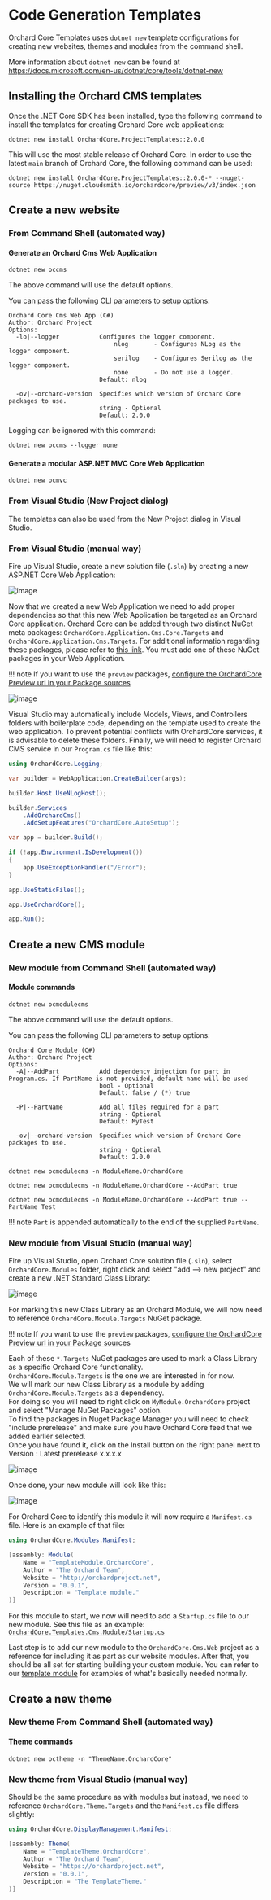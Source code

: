 # Code Generation Templates

Orchard Core Templates uses `dotnet new` template configurations for creating new websites, themes and modules from the command shell.

More information about `dotnet new` can be found at <https://docs.microsoft.com/en-us/dotnet/core/tools/dotnet-new>

## Installing the Orchard CMS templates

Once the .NET Core SDK has been installed, type the following command to install the templates for creating Orchard Core web applications:

```CMD
dotnet new install OrchardCore.ProjectTemplates::2.0.0
```

This will use the most stable release of Orchard Core. In order to use the latest `main` branch of Orchard Core, the following command can be used:

```CMD
dotnet new install OrchardCore.ProjectTemplates::2.0.0-* --nuget-source https://nuget.cloudsmith.io/orchardcore/preview/v3/index.json  
```

## Create a new website

### From Command Shell (automated way)

#### Generate an Orchard Cms Web Application

```CMD
dotnet new occms
```

The above command will use the default options.

You can pass the following CLI parameters to setup options:

```CMD
Orchard Core Cms Web App (C#)
Author: Orchard Project
Options:
  -lo|--logger           Configures the logger component.
                             nlog       - Configures NLog as the logger component.
                             serilog    - Configures Serilog as the logger component.
                             none       - Do not use a logger.
                         Default: nlog

  -ov|--orchard-version  Specifies which version of Orchard Core packages to use.
                         string - Optional
                         Default: 2.0.0
```

Logging can be ignored with this command:

```CMD
dotnet new occms --logger none
```

#### Generate a modular ASP.NET MVC Core Web Application

```CMD
dotnet new ocmvc  
```

### From Visual Studio (New Project dialog)

The templates can also be used from the New Project dialog in Visual Studio.

### From Visual Studio (manual way)

Fire up Visual Studio, create a new solution file (`.sln`) by creating a new ASP.NET Core Web Application:

![image](../assets/images/templates/orchard-screencast-1.gif)

Now that we created a new Web Application we need to add proper dependencies so that this new Web Application be targeted as an Orchard Core application.
Orchard Core can be added through two distinct NuGet meta packages: `OrchardCore.Application.Cms.Core.Targets` and `OrchardCore.Application.Cms.Targets`. For additional information regarding these packages, please refer to [this link](../starter-recipes.md). You must add one of these NuGet packages in your Web Application.

!!! note
    If you want to use the `preview` packages, [configure the OrchardCore Preview url in your Package sources](../preview-package-source.md)

![image](../assets/images/templates/orchard-screencast-2.gif)

Visual Studio may automatically include Models, Views, and Controllers folders with boilerplate code, depending on the template used to create the web application. To prevent potential conflicts with OrchardCore services, it is advisable to delete these folders.
Finally, we will need to register Orchard CMS service in our `Program.cs` file like this:

```csharp
using OrchardCore.Logging;

var builder = WebApplication.CreateBuilder(args);

builder.Host.UseNLogHost();

builder.Services
    .AddOrchardCms()
    .AddSetupFeatures("OrchardCore.AutoSetup");

var app = builder.Build();

if (!app.Environment.IsDevelopment())
{
    app.UseExceptionHandler("/Error");
}

app.UseStaticFiles();

app.UseOrchardCore();

app.Run();
```

## Create a new CMS module

### New module from Command Shell (automated way)

#### Module commands

```CMD
dotnet new ocmodulecms
```

The above command will use the default options.

You can pass the following CLI parameters to setup options:

```CMD
Orchard Core Module (C#)
Author: Orchard Project
Options:
  -A|--AddPart           Add dependency injection for part in Program.cs. If PartName is not provided, default name will be used
                         bool - Optional
                         Default: false / (*) true

  -P|--PartName          Add all files required for a part
                         string - Optional
                         Default: MyTest

  -ov|--orchard-version  Specifies which version of Orchard Core packages to use.
                         string - Optional
                         Default: 2.0.0
```

```CMD
dotnet new ocmodulecms -n ModuleName.OrchardCore

dotnet new ocmodulecms -n ModuleName.OrchardCore --AddPart true

dotnet new ocmodulecms -n ModuleName.OrchardCore --AddPart true --PartName Test 
```

!!! note
    `Part` is appended automatically to the end of the supplied `PartName`.

### New module from Visual Studio (manual way)

Fire up Visual Studio, open Orchard Core solution file (`.sln`), select `OrchardCore.Modules` folder, right click and select "add --> new project" and create a new .NET Standard Class Library:

![image](../assets/images/templates/38450533-6c0fbc98-39ed-11e8-91a5-d26a1105b91a.png)

For marking this new Class Library as an Orchard Module, we will now need to reference `OrchardCore.Module.Targets` NuGet package.

!!! note
    If you want to use the `preview` packages, [configure the OrchardCore Preview url in your Package sources](../preview-package-source.md)

Each of these `*.Targets` NuGet packages are used to mark a Class Library as a specific Orchard Core functionality.  
`OrchardCore.Module.Targets` is the one we are interested in for now.  
We will mark our new Class Library as a module by adding `OrchardCore.Module.Targets` as a dependency.  
For doing so you will need to right click on `MyModule.OrchardCore` project and select "Manage NuGet Packages" option.  
To find the packages in Nuget Package Manager you will need to check "include prerelease" and make sure you have Orchard Core feed that we added earlier selected.  
Once you have found it, click on the Install button on the right panel next to Version : Latest prerelease x.x.x.x

![image](../assets/images/templates/38450558-f4b83098-39ed-11e8-93c7-0fd9e5112dff.png)

Once done, your new module will look like this:

![image](../assets/images/templates/38450628-31c8e2b0-39ef-11e8-9de7-c15f0c6544c5.png)

For Orchard Core to identify this module it will now require a `Manifest.cs` file. Here is an example of that file:

```csharp
using OrchardCore.Modules.Manifest;

[assembly: Module(
    Name = "TemplateModule.OrchardCore",
    Author = "The Orchard Team",
    Website = "http://orchardproject.net",
    Version = "0.0.1",
    Description = "Template module."
)]

```

For this module to start, we now will need to add a `Startup.cs` file to our new module. See this file as an example:  
[`OrchardCore.Templates.Cms.Module/Startup.cs`](https://github.com/OrchardCMS/OrchardCore/tree/dev/src/Templates/OrchardCore.ProjectTemplates/content/OrchardCore.Templates.Cms.Module/Startup.cs)

Last step is to add our new module to the `OrchardCore.Cms.Web` project as a reference for including it as part as our website modules. After that, you should be all set for starting building your custom module. You can refer to our [template module](https://github.com/OrchardCMS/OrchardCore/tree/dev/src/Templates/OrchardCore.ProjectTemplates/content/OrchardCore.Templates.Cms.Module/) for examples of what's basically needed normally.

## Create a new theme

### New theme From Command Shell (automated way)

#### Theme commands

```CMD
dotnet new octheme -n "ThemeName.OrchardCore"
```

### New theme from Visual Studio (manual way)

Should be the same procedure as with modules but instead, we need to reference `OrchardCore.Theme.Targets` and the `Manifest.cs` file differs slightly:

```csharp
using OrchardCore.DisplayManagement.Manifest;

[assembly: Theme(
    Name = "TemplateTheme.OrchardCore",
    Author = "The Orchard Team",
    Website = "https://orchardproject.net",
    Version = "0.0.1",
    Description = "The TemplateTheme."
)]
```
